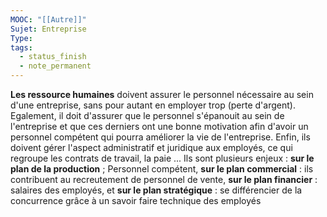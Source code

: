```yaml
---
MOOC: "[[Autre]]"
Sujet: Entreprise
Type: 
tags:
  - status_finish
  - note_permanent
---
```

**Les ressource humaines** doivent assurer le personnel nécessaire au sein d'une entreprise, sans pour autant en employer trop (perte d'argent). Egalement, il doit d'assurer que le personnel s'épanouit au sein de l'entreprise et que ces derniers ont une bonne motivation afin d'avoir un personnel compétent qui pourra améliorer la vie de l'entreprise. Enfin, ils doivent gérer l'aspect administratif et juridique aux employés, ce qui regroupe les contrats de travail, la paie ...
Ils sont plusieurs enjeux : **sur le plan de la production** ; Personnel compétent, **sur le plan commercial** : ils contribuent au recreutement de personnel de vente, **sur le plan financier** : salaires des employés, et **sur le plan stratégique** : se différencier de la concurrence grâce à un savoir faire technique des employés